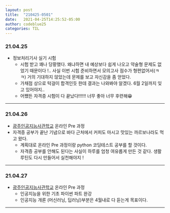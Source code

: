 ```yaml
---
layout: post
title:  "210425-0501"
date:   2021-04-25T14:25:52-05:00
author: codeblue25
categories: TIL
---
```


<h3>21.04.25</h3>

* 정보처리기사 실기 시험
  * 시험 받고 꽤나 당황했다. 왜냐하면 내 예상보다 쉽게 나오고 약술형 문제도 없었기 때문이다 !.. 사실 이번 시험 준비하면서 모의고사 점수가 형편없어서(ㅋㅋ) 거의 기대하지 않았는데 문제를 보고 자신감을 좀 얻었다.
  * 가채점 상으로 턱걸이 합격인듯 한데 결과는 나와봐야 알겠다. 6월 2일까지 잊고 있어야지..
  * 어쨌든 자격증 시험이 다 끝났다!!!!!! 너무 좋아 너무 후련해😁

---

<h3>21.04.26</h3>

* [광주인공지능사관학교](https://aischool.likelion.net/) 온라인 Pre 과정
* 자격증 공부가 끝난 기념으로 바다 근처에서 커피도 마시고 맛있는 까르보나라도 먹고 왔다.
  * 계획대로 온라인 Pre 과정이랑 python 코딩테스트 공부를 할 것이다.
  * 자격증 공부를 안해도 된다는 사실이 하루를 엄청 여유롭게 만든 것 같다. 생활 루틴도 다시 만들어서 실천해야지 !

---

<h3>21.04.27</h3>

* [광주인공지능사관학교](https://aischool.likelion.net/) 온라인 Pre 과정
  * 인공지능을 위한 기초 파이썬 파트 완강
  * 인공지능 개론 (머신러닝, 딥러닝)부분은 4월내로 다 듣는게 목표이다.

---
